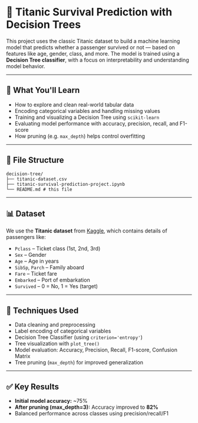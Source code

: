 # 🚢 Titanic Survival Prediction with Decision Trees

This project uses the classic Titanic dataset to build a machine learning model that predicts whether a passenger survived or not — based on features like age, gender, class, and more. The model is trained using a **Decision Tree classifier**, with a focus on interpretability and understanding model behavior.

---

## 🧠 What You'll Learn

- How to explore and clean real-world tabular data
- Encoding categorical variables and handling missing values
- Training and visualizing a Decision Tree using `scikit-learn`
- Evaluating model performance with accuracy, precision, recall, and F1-score
- How pruning (e.g. `max_depth`) helps control overfitting

---

## 📁 File Structure

```
decision-tree/
├── titanic-dataset.csv
├── titanic-survival-prediction-project.ipynb
└── README.md # this file
```

---

## 📊 Dataset

We use the **Titanic dataset** from [Kaggle](https://www.kaggle.com/datasets/yasserh/titanic-dataset), which contains details of passengers like:

- `Pclass` – Ticket class (1st, 2nd, 3rd)
- `Sex` – Gender
- `Age` – Age in years
- `SibSp`, `Parch` – Family aboard
- `Fare` – Ticket fare
- `Embarked` – Port of embarkation
- `Survived` – 0 = No, 1 = Yes (target)

---

## 🔧 Techniques Used

- Data cleaning and preprocessing
- Label encoding of categorical variables
- Decision Tree Classifier (using `criterion='entropy'`)
- Tree visualization with `plot_tree()`
- Model evaluation: Accuracy, Precision, Recall, F1-score, Confusion Matrix
- Tree pruning (`max_depth`) for improved generalization

---

## ✅ Key Results

- **Initial model accuracy:** ~75%
- **After pruning (max_depth=3):** Accuracy improved to **82%**
- Balanced performance across classes using precision/recall/F1



